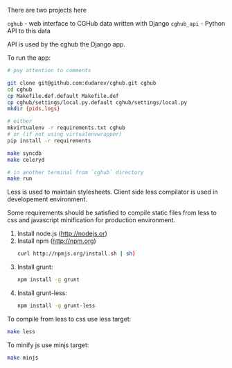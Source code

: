There are two projects here 

`cghub` - web interface to CGHub data written with Django
`cghub_api` - Python API to this data

API is used by the cghub the Django app.

To run the app:

```bash
# pay attention to comments

git clone git@github.com:dudarev/cghub.git cghub
cd cghub
cp Makefile.def.default Makefile.def
cp cghub/settings/local.py.default cghub/settings/local.py
mkdir {pids,logs}

# either
mkvirtualenv -r requirements.txt cghub
# or (if not using virtualenvwrapper)
pip install -r requirements

make syncdb
make celeryd

# in another terminal from `cghub` directory
make run
```
Less is used to maintain stylesheets.
Client side less compilator is used in developement environment.

Some requirements should be satisfied to compile static files from less
to css and javascript minification for production environment.

1. Install node.js (http://nodejs.or)
2. Install npm (http://npm.org)
    ```bash
    curl http://npmjs.org/install.sh | sh)
    ```
3. Install grunt:
    ```bash
    npm install -g grunt
    ```
4. Install grunt-less:
    ```bash
    npm install -g grunt-less
    ```

To compile from less to css use less target:

```bash
make less
```

To minify js use minjs target:

```bash
make minjs
```
